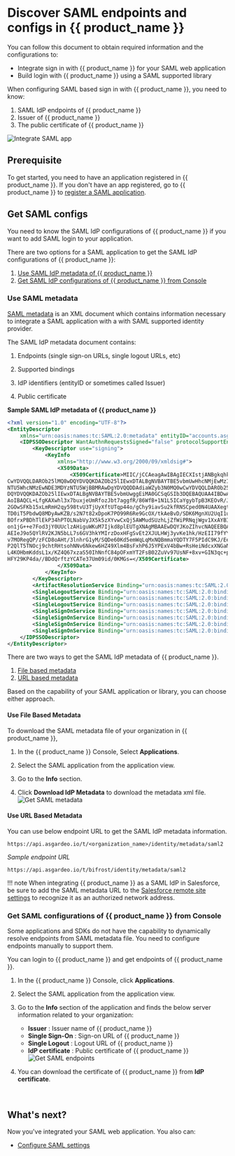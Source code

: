 # Discover SAML endpoints and configs in {{ product_name }}

You can follow this document to obtain required information and the configurations to:
- Integrate sign in with {{ product_name }} for your SAML web application
- Build login with {{ product_name }} using a SAML supported library

When configuring SAML based sign in with {{ product_name }}, you need to know:

1. SAML IdP endpoints of {{ product_name }}
2. Issuer of {{ product_name }}
3. The public certificate of {{ product_name }}

 ![Integrate SAML app]({{base_path}}/assets/img/guides/applications/saml-app/saml-integration.png)

## Prerequisite
To get started, you need to have an application registered in {{ product_name }}. If you don't have an app registered, go to {{ product_name }} to [register a SAML application]({{base_path}}/guides/applications/register-saml-web-app/).

## Get SAML configs
You need to know the SAML IdP configurations of {{ product_name }} if you want to add SAML login to your application.

There are two options for a SAML application to get the SAML IdP configurations of {{ product_name }}:

1. [Use SAML IdP metadata of {{ product_name }}](#use-saml-metadata)
2. [Get SAML IdP configurations of {{ product_name }} from Console](#get-saml-configurations-of-asgardeo-from-console)

### Use SAML metadata

[SAML metadata](https://docs.oasis-open.org/security/saml/v2.0/saml-metadata-2.0-os.pdf) is an XML document which contains information necessary to integrate a SAML application with a with SAML supported identity provider.

The SAML IdP metadata document contains:

 1. Endpoints (single sign-on URLs, single logout URLs, etc)

 2. Supported bindings

 3. IdP identifiers (entityID or sometimes called Issuer)

 4. Public certificate

**Sample SAML IdP metadata of {{ product_name }}**

```xml 
<?xml version="1.0" encoding="UTF-8"?>
<EntityDescriptor
    xmlns="urn:oasis:names:tc:SAML:2.0:metadata" entityID="accounts.asgardeo.io/t/{organization_name}">
    <IDPSSODescriptor WantAuthnRequestsSigned="false" protocolSupportEnumeration="urn:oasis:names:tc:SAML:2.0:protocol" validUntil="2021-07-07T07:01:06.536Z">
        <KeyDescriptor use="signing">
            <KeyInfo
                xmlns="http://www.w3.org/2000/09/xmldsig#">
                <X509Data>
                    <X509Certificate>MIIC/jCCAeagAwIBAgIECXIstjANBgkqhkiG9w0BAQQFADBBMRAwDgYDVQQDDAdiaWZyb3N0MQ0w
CwYDVQQLDAROb25lMQ8wDQYDVQQKDAZOb25lIEwxDTALBgNVBAYTBE5vbmUwHhcNMjEwMzIwMDYz
NTU5WhcNMzEwNDE3MDYzNTU5WjBBMRAwDgYDVQQDDAdiaWZyb3N0MQ0wCwYDVQQLDAROb25lMQ8w
DQYDVQQKDAZOb25lIEwxDTALBgNVBAYTBE5vbmUwggEiMA0GCSqGSIb3DQEBAQUAA4IBDwAwggEK
AoIBAQCL+LfgKAXwhl3x7buxjeUmRfozJbt7aggfR/86WfB+1N1L5ICaYgybTpB3KEOvR/JxO41H
2GOwSFKb15xLmRmH2qy598tvU3TjUyXftUTqp44o/gChy9iavSu2kfRNSCped0N4UAAXegtWFROi
TD0iT5PbdwQ8MDyAwKZB/s2N7t82xDpoK7PO99R6Re9GcOX/tkAeBvD/SDK6MgnXU2UqI1uYJ0ow
BOfrxPBDhTlEkP34hPTOLNabVyJX5k5zXYvwCxQj5AWMudSUzhLjZfWiPRNqjWgv1XxAYBIccgYq
on1jG++e7Fod3jY0UUclzAHiguWKuM7Ijkd8plEUTgXNAgMBAAEwDQYJKoZIhvcNAQEEBQADggEB
AEIeJ9o5QYlRV2KJN5bLL7s6GV3hkYMIrzDoxHFgSvEt2XJULHWj3yvKe1hk/HzEII79fYYKS6xJ
v7MORegQP/zFCD8oAHt/3lnhrG1yM/SQDe60Kd5emWqLqMxNQBmmaYQDTY7F5PIdC9KJ/EeKIoz2
P2QlT5TNOcj9chtRHtsohNNv6Nkew6HZ49Xlm4BsFxhP6J5YPExV4bBw+RsHeiNdcxXNGaNtD5n2
L4KOHbmKddsL1x/KZ4Q67xzaS50IhNnfC84pOFxmYT2FsB02ZuVv97UsNF+8xv+GIN3qc+pIJEWd
HFY29KP4da//BDdQrftzYCATe37Um09id/0KMGs=</X509Certificate>
                </X509Data>
            </KeyInfo>
        </KeyDescriptor>
        <ArtifactResolutionService Binding="urn:oasis:names:tc:SAML:2.0:bindings:SOAP" Location="https://api.asgardeo.io/t/{organization_name}/samlartresolve" index="1"/>
        <SingleLogoutService Binding="urn:oasis:names:tc:SAML:2.0:bindings:SOAP" Location="https://api.asgardeo.io/t/{organization_name}/samlsso" ResponseLocation="https://api.asgardeo.io/t/{organization_name}/samlsso"/>
        <SingleLogoutService Binding="urn:oasis:names:tc:SAML:2.0:bindings:HTTP-POST" Location="https://api.asgardeo.io/t/{organization_name}/samlsso" ResponseLocation="https://api.asgardeo.io/t/{organization_name}/samlsso"/>
        <SingleLogoutService Binding="urn:oasis:names:tc:SAML:2.0:bindings:HTTP-Redirect" Location="https://api.asgardeo.io/t/{organization_name}/samlsso" ResponseLocation="https://api.asgardeo.io/t/{organization_name}/samlsso"/>
        <SingleSignOnService Binding="urn:oasis:names:tc:SAML:2.0:bindings:HTTP-POST" Location="https://api.asgardeo.io/t/{organization_name}/samlsso"/>
        <SingleSignOnService Binding="urn:oasis:names:tc:SAML:2.0:bindings:HTTP-Redirect" Location="https://api.asgardeo.io/t/{organization_name}/samlsso"/>
        <SingleSignOnService Binding="urn:oasis:names:tc:SAML:2.0:bindings:HTTP-POST" Location="https://api.asgardeo.io/t/{organization_name}/samlsso"/>
        <SingleSignOnService Binding="urn:oasis:names:tc:SAML:2.0:bindings:HTTP-Redirect" Location="https://api.asgardeo.io/t/{organization_name}/samlsso"/>
    </IDPSSODescriptor>
</EntityDescriptor>
```

There are two ways to get the SAML IdP metadata of {{ product_name }}.

1. [File based metadata](#use-file-based-metadata)
2. [URL based metadata](#use-url-based-metadata)

Based on the capability of your SAML application or library, you can choose either approach.

#### Use File Based Metadata

To download the SAML metadata file of your organization in {{ product_name }},

1. In the {{ product_name }} Console, Select **Applications**.

2. Select the SAML application from the application view.

3. Go to the **Info** section.

4. Click **Download IdP Metadata** to download the metadata xml file.
    ![Get SAML metadata]({{base_path}}/assets/img/guides/applications/saml-app/download-idp-metadata.png)

#### Use URL Based Metadata

You can use below endpoint URL to get the SAML IdP metadata information.

``` 
https://api.asgardeo.io/t/<organization_name>/identity/metadata/saml2
```

_Sample endpoint URL_
``` 
https://api.asgardeo.io/t/bifrost/identity/metadata/saml2
```

!!! note
    When integrating {{ product_name }} as a SAML IdP in Salesforce, be sure to add the SAML metadata URL to the [Salesforce remote site settings](https://developer.salesforce.com/docs/atlas.en-us.apexcode.meta/apexcode/apex_callouts_remote_site_settings.htm) to recognize it as an authorized network address.

### Get SAML configurations of {{ product_name }} from Console

Some applications and SDKs do not have the capability to dynamically resolve endpoints from  SAML metadata file. You need to configure endpoints manually to support them.

You can login to {{ product_name }} and get endpoints of {{ product_name }}.

1. In the {{ product_name }} Console, click **Applications**.

2. Select the SAML application from the application view.

3. Go to the **Info** section of the application and finds the below server information related to your organization:
    - **Issuer** : Issuer name of {{ product_name }}
    - **Single Sign-On** : Sign-on URL of {{ product_name }}
    - **Single Logout** : Logout URL of {{ product_name }}
    - **IdP certificate** : Public certificate of {{ product_name }}
   ![Get SAML endpoints]({{base_path}}/assets/img/guides/applications/saml-app/idp-endpoints.png)

4. You can download the certificate of {{ product_name }} from **IdP certificate**.

<br>

## What's next?
Now you've integrated your SAML web application. You also can:
- [Configure SAML settings]({{base_path}}/references/app-settings/saml-settings-for-app/)
